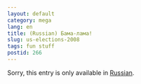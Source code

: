 ```yaml
---
layout: default
category: mega
lang: en
title: (Russian) Бама-лама!
slug: us-elections-2008
tags: fun stuff 
postid: 266
---
```

<p>Sorry, this entry is only available in <a href="/mega/export/getposts.php">Russian</a>.</p>